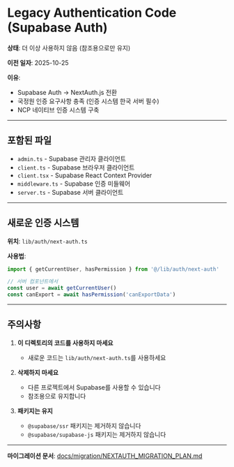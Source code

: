 # Legacy Authentication Code (Supabase Auth)

**상태**: 더 이상 사용하지 않음 (참조용으로만 유지)

**이전 일자**: 2025-10-25

**이유**:
- Supabase Auth → NextAuth.js 전환
- 국정원 인증 요구사항 충족 (인증 시스템 한국 서버 필수)
- NCP 네이티브 인증 시스템 구축

---

## 포함된 파일

- `admin.ts` - Supabase 관리자 클라이언트
- `client.ts` - Supabase 브라우저 클라이언트
- `client.tsx` - Supabase React Context Provider
- `middleware.ts` - Supabase 인증 미들웨어
- `server.ts` - Supabase 서버 클라이언트

---

## 새로운 인증 시스템

**위치**: `lib/auth/next-auth.ts`

**사용법**:
```typescript
import { getCurrentUser, hasPermission } from '@/lib/auth/next-auth'

// 서버 컴포넌트에서
const user = await getCurrentUser()
const canExport = await hasPermission('canExportData')
```

---

## 주의사항

1. **이 디렉토리의 코드를 사용하지 마세요**
   - 새로운 코드는 `lib/auth/next-auth.ts`를 사용하세요

2. **삭제하지 마세요**
   - 다른 프로젝트에서 Supabase를 사용할 수 있습니다
   - 참조용으로 유지합니다

3. **패키지는 유지**
   - `@supabase/ssr` 패키지는 제거하지 않습니다
   - `@supabase/supabase-js` 패키지는 제거하지 않습니다

---

**마이그레이션 문서**: [docs/migration/NEXTAUTH_MIGRATION_PLAN.md](../../docs/migration/NEXTAUTH_MIGRATION_PLAN.md)
